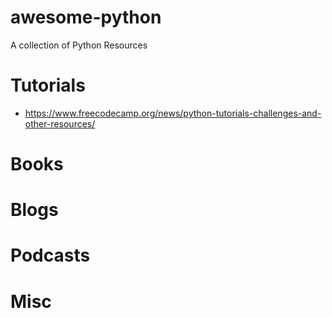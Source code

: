 # awesome-python
A collection of Python Resources

# Tutorials
* https://www.freecodecamp.org/news/python-tutorials-challenges-and-other-resources/

# Books

# Blogs

# Podcasts

# Misc
